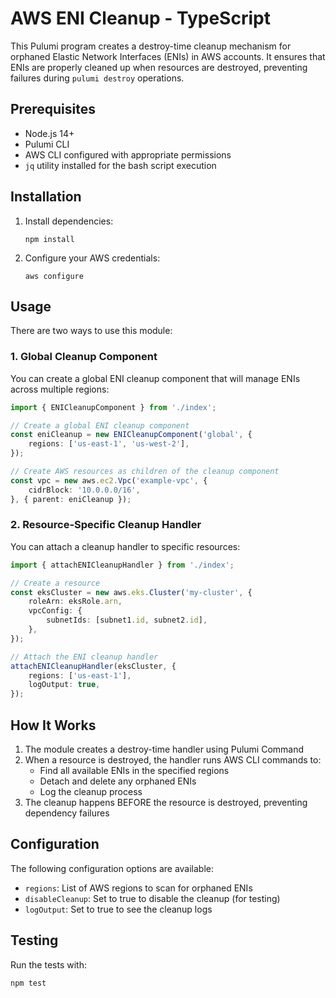 # AWS ENI Cleanup - TypeScript

This Pulumi program creates a destroy-time cleanup mechanism for orphaned Elastic Network Interfaces (ENIs) in AWS accounts. It ensures that ENIs are properly cleaned up when resources are destroyed, preventing failures during `pulumi destroy` operations.

## Prerequisites

- Node.js 14+
- Pulumi CLI
- AWS CLI configured with appropriate permissions
- `jq` utility installed for the bash script execution

## Installation

1. Install dependencies:
   ```
   npm install
   ```

2. Configure your AWS credentials:
   ```
   aws configure
   ```

## Usage

There are two ways to use this module:

### 1. Global Cleanup Component

You can create a global ENI cleanup component that will manage ENIs across multiple regions:

```typescript
import { ENICleanupComponent } from './index';

// Create a global ENI cleanup component
const eniCleanup = new ENICleanupComponent('global', {
    regions: ['us-east-1', 'us-west-2'],
});

// Create AWS resources as children of the cleanup component
const vpc = new aws.ec2.Vpc('example-vpc', {
    cidrBlock: '10.0.0.0/16',
}, { parent: eniCleanup });
```

### 2. Resource-Specific Cleanup Handler

You can attach a cleanup handler to specific resources:

```typescript
import { attachENICleanupHandler } from './index';

// Create a resource
const eksCluster = new aws.eks.Cluster('my-cluster', {
    roleArn: eksRole.arn,
    vpcConfig: {
        subnetIds: [subnet1.id, subnet2.id],
    },
});

// Attach the ENI cleanup handler
attachENICleanupHandler(eksCluster, {
    regions: ['us-east-1'],
    logOutput: true,
});
```

## How It Works

1. The module creates a destroy-time handler using Pulumi Command
2. When a resource is destroyed, the handler runs AWS CLI commands to:
   - Find all available ENIs in the specified regions
   - Detach and delete any orphaned ENIs
   - Log the cleanup process
3. The cleanup happens BEFORE the resource is destroyed, preventing dependency failures

## Configuration

The following configuration options are available:

- `regions`: List of AWS regions to scan for orphaned ENIs
- `disableCleanup`: Set to true to disable the cleanup (for testing)
- `logOutput`: Set to true to see the cleanup logs

## Testing

Run the tests with:
```
npm test
```